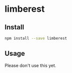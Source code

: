 # limberest

## Install
```bash
npm install --save limberest
```

## Usage
Please don't use this yet.